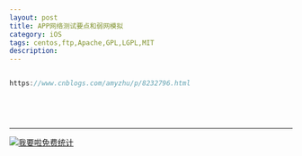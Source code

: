 ```yaml
---
layout: post
title: APP网络测试要点和弱网模拟
category: iOS
tags: centos,ftp,Apache,GPL,LGPL,MIT
description: 
---
```


```javascript

https://www.cnblogs.com/amyzhu/p/8232796.html


 
 

```



---


<script language="javascript" type="text/javascript" src="//js.users.51.la/19176892.js"></script>
<noscript><a href="//www.51.la/?19176892" target="_blank"><img alt="&#x6211;&#x8981;&#x5566;&#x514D;&#x8D39;&#x7EDF;&#x8BA1;" src="//img.users.51.la/19176892.asp" style="border:none" /></a></noscript>

